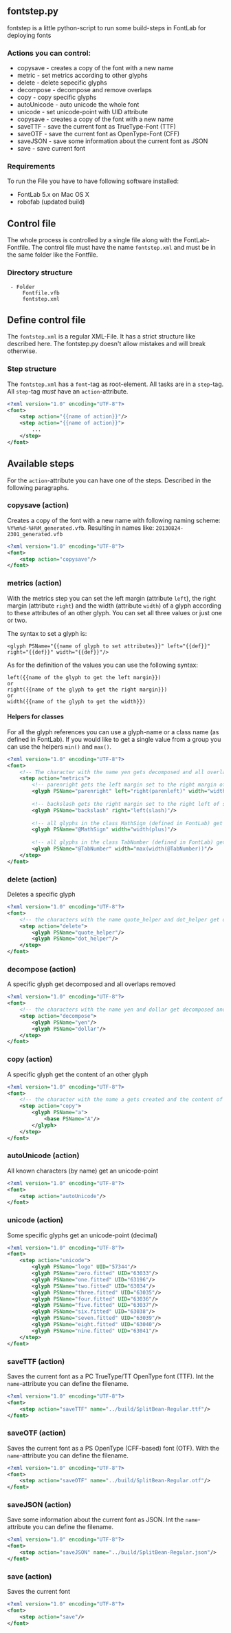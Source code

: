 ## fontstep.py
fontstep is a little python-script to run some build-steps in FontLab for deploying fonts

### Actions you can control:

* copysave - creates a copy of the font with a new name
* metric - set metrics according to other glyphs
* delete - delete sepecific glyphs
* decompose - decompose and remove overlaps
* copy - copy specific glyphs
* autoUnicode - auto unicode the whole font 
* unicode - set unicode-point with UID attribute
* copysave - creates  a copy of the font with a new name
* saveTTF - save the current font as TrueType-Font (TTF)
* saveOTF - save the current font as OpenType-Font (CFF)
* saveJSON - save some information about the current font as JSON
* save - save current font

### Requirements
To run the File you have to have following software installed:

* FontLab 5.x on Mac OS X
* robofab (updated build)


## Control file
The whole process is controlled by a single file along with the FontLab-Fontfile. The control file must have the name `fontstep.xml` and must be in the same folder like the Fontfile.

### Directory structure

```
 - Folder
     Fontfile.vfb
     fontstep.xml
```

## Define control file
The `fontstep.xml` is a regular XML-File. It has a strict structure like described here. The fontstep.py doesn't allow mistakes and will break otherwise.


### Step structure
The `fontstep.xml` has a `font`-tag as root-element. All tasks are in a `step`-tag. All `step`-tag *must* have an `action`-attribute. 


```xml
<?xml version="1.0" encoding="UTF-8"?>
<font>
    <step action="{{name of action}}"/>
    <step action="{{name of action}}">
        ...
    </step>
</font>
```

## Available steps
For the `action`-attribute you can have one of the steps. Described in the following paragraphs.


### copysave (action)
Creates a copy of the font with a new name with following naming scheme: `%Y%m%d-%H%M_generated.vfb`. Resulting in names like: `20130824-2301_generated.vfb`

```xml
<?xml version="1.0" encoding="UTF-8"?>
<font>
    <step action="copysave"/>
</font>
```

### metrics (action)
With the metrics step you can set the left margin (attribute `left`), the right margin (attribute `right`) and the width (attribute `width`) of a glyph according to these attributes of an other glyph. You can set all three values or just one or two.

The syntax to set a glyph is: 
```
<glyph PSName="{{name of glyph to set attributes}}" left="{{def}}" right="{{def}}" width="{{def}}"/>
```

As for the definition of the values you can use the following syntax:

```
left({{name of the glyph to get the left margin}})
or
right({{name of the glyph to get the right margin}})
or
width({{name of the glyph to get the width}})
```

#### Helpers for classes
For all the glyph references you can use a glyph-name or a class name (as defined in FontLab). If you would like to get a single value from a group you can use the helpers `min()` and `max()`.

```xml
<?xml version="1.0" encoding="UTF-8"?>
<font>
    <!-- The character with the name yen gets decomposed and all overlaps removed -->
    <step action="metrics">
        <!-- parenright gets the left margin set to the right margin of parenleft. It also gets the width of  parenleft -->
        <glyph PSName="parenright" left="right(parenleft)" width="width(parenleft)"/>
        
        <!-- backslash gets the right margin set to the right left of slash.-->
        <glyph PSName="backslash" right="left(slash)"/>
        
        <!-- all glyphs in the class MathSign (defined in FontLab) get the width of the glyph plus -->
        <glyph PSName="@MathSign" width="width(plus)"/>
        
        <!-- all glyphs in the class TabNumber (defined in FontLab) get the of the widest glyph in the class TabNumber -->
        <glyph PSName="@TabNumber" width="max(width(@TabNumber))"/>
    </step>
</font>
```

### delete (action)
Deletes a specific glyph

```xml
<?xml version="1.0" encoding="UTF-8"?>
<font>
    <!-- the characters with the name quote_helper and dot_helper get deleted-->
    <step action="delete">
        <glyph PSName="quote_helper"/>
        <glyph PSName="dot_helper"/>
    </step>
</font>
```

### decompose (action)
A specific glyph get decomposed and all overlaps removed

```xml
<?xml version="1.0" encoding="UTF-8"?>
<font>
    <!-- the characters with the name yen and dollar get decomposed and all overlaps removed-->
    <step action="decompose">
        <glyph PSName="yen"/>
        <glyph PSName="dollar"/>
    </step>
</font>
```

### copy (action)
A specific glyph get the content of an other glyph

```xml
<?xml version="1.0" encoding="UTF-8"?>
<font>
    <!-- the character with the name a gets created and the content of glyph A gets copied to it -->
    <step action="copy">
        <glyph PSName="a">
            <base PSName="A"/>
        </glyph>
    </step>
</font>
```

### autoUnicode (action)
All known characters (by name) get an unicode-point 
```xml
<?xml version="1.0" encoding="UTF-8"?>
<font>
    <step action="autoUnicode"/>
</font>
```
### unicode (action)
Some specific glyphs get an unicode-point (decimal) 
```xml
<?xml version="1.0" encoding="UTF-8"?>
<font>
    <step action="unicode">
        <glyph PSName="logo" UID="57344"/>
        <glyph PSName="zero.fitted" UID="63033"/>
        <glyph PSName="one.fitted" UID="63196"/>
        <glyph PSName="two.fitted" UID="63034"/>
        <glyph PSName="three.fitted" UID="63035"/>
        <glyph PSName="four.fitted" UID="63036"/>
        <glyph PSName="five.fitted" UID="63037"/>
        <glyph PSName="six.fitted" UID="63038"/>
        <glyph PSName="seven.fitted" UID="63039"/>
        <glyph PSName="eight.fitted" UID="63040"/>
        <glyph PSName="nine.fitted" UID="63041"/>
    </step>
</font>
```

### saveTTF (action)
Saves the current font as a PC TrueType/TT OpenType font (TTF). Int the `name`-attribute you can define the filename.

```xml
<?xml version="1.0" encoding="UTF-8"?>
<font>
    <step action="saveTTF" name="../build/SplitBean-Regular.ttf"/>
</font>
```

### saveOTF (action)
Saves the current font as a PS OpenType (CFF-based) font (OTF). With the `name`-attribute you can define the filename.
```xml
<?xml version="1.0" encoding="UTF-8"?>
<font>
    <step action="saveOTF" name="../build/SplitBean-Regular.otf"/>
</font>
```

### saveJSON (action)
Save some information about the current font as JSON. Int the `name`-attribute you can define the filename.
```xml
<?xml version="1.0" encoding="UTF-8"?>
<font>
    <step action="saveJSON" name="../build/SplitBean-Regular.json"/>
</font>
```

### save (action)
Saves the current font
```xml
<?xml version="1.0" encoding="UTF-8"?>
<font>
    <step action="save"/>
</font>
```
